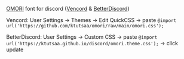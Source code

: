 [OMORI](https://www.omori-game.com/) font for discord ([Vencord](https://vencord.dev/) & [BetterDiscord](https://betterdiscord.app/))

Vencord:
User Settings -> Themes -> Edit QuickCSS -> paste ```@import url('https://github.com/ktutsaa/omori/raw/main/omori.css');```

BetterDiscord:
User Settings -> Custom CSS -> paste ```@import url('https://ktutsaa.github.io/discord/omori.theme.css');``` -> click update
